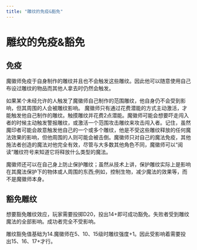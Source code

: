 ```yaml
---
title: "雕纹的免疫&豁免"
---
```

# 雕纹的免疫&豁免

## 免疫

魔徽师免疫于自身制作的雕纹并且也不会触发这些雕纹。因此他可以随意使用自己布设过雕纹的物品而其他人拿去时仍然会触发。

如果某个未经允许的人触发了魔徽师自己制作的范围雕纹，他自身仍不会受到影响，但其周围的人会被雕纹影响。
魔徽师只有通过花费潜能的方式主动激活，才能触发他自己制作的雕纹。触摸雕纹并花费2点潜能。魔徽师可能会想要吓走闯入者的时候主动触发警报雕纹，或激活一个范围攻击雕纹来攻击闯入者。记住，虽然魔印者可能会故意触发他自己的一个或多个雕纹，他是不受这些雕纹释放的任何魔法效果的影响，但他周围的人则可能会被击倒。魔徽师只对自己的魔法免疫，其他施法者创造的魔法对他完全有效，尽管与大多数其他角色不同，魔徽师可以“阅读”雕纹符号来知道它将释放什么类型的魔法。

魔徽师还可以在自己身上防止保护雕纹；虽然从技术上讲，保护雕纹实际上是影响在其魔法保护下的物体或人周围的东西;例如，控制生物，减少魔法的效果等，而不是魔徽师本身。

## 豁免雕纹

想要豁免雕纹效应，玩家需要投掷D20，投出14+即可成功豁免。失败者受到雕纹魔法的全部影响。成功者完全不受影响。

雕纹豁免值基础为14.魔徽师在5、10、15级时雕纹强度+1。因此受影响着需要投出15、16、17+才行。

